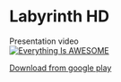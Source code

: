 # Labyrinth HD

Presentation video
<br>
[![Everything Is AWESOME](https://img.youtube.com/vi/Iref6xAUg24/0.jpg)](https://www.youtube.com/watch?v=Iref6xAUg24 "Everything Is AWESOME")

[Download from google play](https://play.google.com/store/apps/details?id=com.AdrianKut.Labyrinth)
